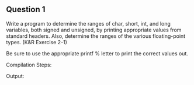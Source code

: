 ## Question 1
Write a program to determine the ranges of char, short, int, and long variables, both signed and unsigned, by printing appropriate values from standard headers. Also, determine the ranges of the various floating-point types. (K&R Exercise 2-1)

Be sure to use the appropriate printf % letter to print the correct values out.

Compilation Steps:  

Output:
